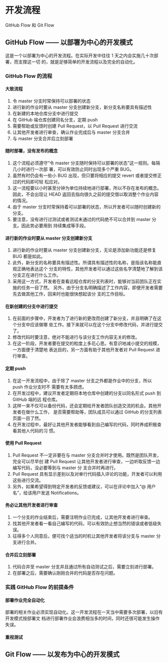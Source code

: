 # 开发流程

GitHub Flow 和 Git Flow


## GitHub Flow —— 以部署为中心的开发模式
这是一个以部署为中心的开发流程。在实际开发中往往 1 天之内会实施几十次部署，而支撑这一切
的，就是足够简单的开发流程以及完全的自动化。

### GitHub Flow 的流程
#### 大致流程
1. 令 master 分支时常保持可以部署的状态
2. 进行新的作业时要从 master 分支创建新分支，新分支名称要具有描述性
3. 在新建的本地仓库分支中进行提交
4. 在 GitHub 端仓库创建同名分支，定期 push
5. 需要帮助或反馈时创建 Pull Request，以 Pull Request 进行交流
6. 让其他开发者进行审查，确认作业完成后与 master 分支合并
7. 与 master 分支合并后立刻部署

#### 随时部署，没有发布的概念
1. 这个流程必须遵守“令 master 分支随时保持可以部署的状态”这一规则。每隔几小时进行一次部
署，可以有效防止同时出现多个严重 BUG。
2. 虽然有时仍会有一些小 BUG 出现，但只要将相应的提交 revert 或者提交修正过的代码即可轻
松应对。
3. 这一流程要以小时甚至分钟为单位持续地进行部署，所以不存在发布的概念。因此，不会出现让
HEAD 返回去指向很久之前的提交借以取消整个作业内容的情况。
4. 由于 master 分支时常保持着可以部署的状态，所以开发者可以随时创建新的分支。
5. 要注意，没有进行过测试或者测试未通过的代码绝不可以合并到 master 分支。因此势必要用到
持续集成等手段。

#### 进行新的作业时要从 master 分支创建新分支
1. 进行新的作业时要从 master 分支创建新分支，无论是添加新功能还是修复 BUG 都是如此。
2. 此外，新分支的名称要具有描述性。所谓具有描述性的名称，是指该名称能直观正确地表达这个
分支的特性，其他开发者可以通过这些名字清楚地了解到该分支正在进行什么工作。
3. 采用这一方式，开发者在查看远程仓库的分支列表时，能够对当前团队正在实施的任务一目了然。
另外，由于分支名明确描述了工作内容，即便开发者需要先去做其他工作，回来时也能很快想起该分
支的工作目标。

#### 在新创建的分支中进行提交
1. 在前面的步骤中，开发者为了进行新的更改而创建了新分支，并且明确了在这个分支中应该做哪
些工作。接下来就可以在这个分支中修改代码，并进行提交了。
2. 修改代码时要注意，绝对不能进行与该分支工作内容无关的修改。
3. 在这一阶段，开发者要在提交的粒度上多花心思。有意识地减小提交的规模，一方面便于清楚地
表达目的，另一方面有助于其他开发者对 Pull Request 进行审查。

#### 定期 push
1. 在这一开发流程中，由于除了 master 分支之外都是作业中的分支，所以 push 作业分支时不
需要有太多顾虑。
2. 在开发过程中，建议开发者定期将本地仓库中创建的分支以同名形式 push 到 GitHub 端的远
程仓库。
3. 这样一来不仅可以备份代码，还会定期给开发者团队创造交流的机会。其他开发者在做什么工作，
是否需要帮助等，团队成员可以通过 GitHub 的分支列表页面一目了然。
4. 在开发过程中，最好让其他开发者能够看到自己编写的代码，同时养成积极查看其他人代码的习
惯。

#### 使用 Pull Request
1. Pull Request 不一定非要在与 master 分支合并时才使用。既然是团队开发，完全可以尽早创
建 Pull Request 让其他开发者进行审查，一边听取反馈一边编写代码，没必要等到与 master 分
支合并时再进行。
2. Pull Request 具有显示差别以及对单行代码插入评论的功能，开发者可以利用这些进行交流。
3. 另外，如果希望得到特定开发者的反馈或建议，可以在评论中加入“@ 用户名”，给该用户发送
Notifications。

#### 务必让其他开发者进行审查
1. 一个分支的作业结束后，需要注明作业已完成，让其他开发者进行审查。
2. 找其他开发者看一看自己编写的代码，可以有效防止想当然的错误或者低级失误。
3. 征得多个人同意后，便可找个适当的时机让其他开发者将该分支与 master 分支进行合并。

#### 合并后立刻部署
1. 代码合并至 master 分支并且通过所有自动测试之后，需要立刻进行部署。
2. 在部署之后，需要确认刚刚合并的代码是否存在问题。

### 实践 GitHub Flow 的前提条件
#### 部署作业完全自动化
部署的相关作业必须实现自动化。这一开发流程在一天当中需要多次部署，以旧有开发模式按部署文
档进行部署作业会浪费相当多的时间，同时还很可能发生操作失误。

#### 重视测试


## Git Flow —— 以发布为中心的开发模式
